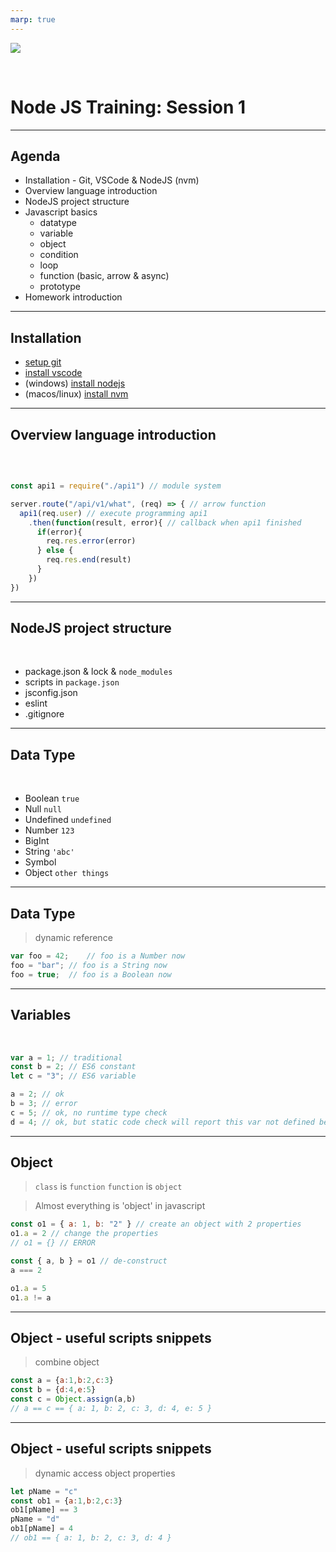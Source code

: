 ```yaml
---
marp: true
---
```


![](https://res.cloudinary.com/digf90pwi/image/upload/v1582530996/Nodejs-banner-1_dx6z63.jpg)

<br>

# Node JS Training: Session 1

---

## Agenda

* Installation - Git, VSCode & NodeJS (nvm)
* Overview language introduction
* NodeJS project structure
* Javascript basics
  * datatype
  * variable
  * object
  * condition
  * loop
  * function (basic, arrow & async)
  * prototype
* Homework introduction

---

## Installation

* [setup git](https://git-scm.com/book/en/v2/Getting-Started-First-Time-Git-Setup)
* [install vscode](https://code.visualstudio.com)
* (windows) [install nodejs](https://nodejs.org/en) 
* (macos/linux) [install nvm](https://github.com/nvm-sh/nvm/blob/master/README.md) 

---

## Overview language introduction

<br>

```javascript

const api1 = require("./api1") // module system

server.route("/api/v1/what", (req) => { // arrow function
  api1(req.user) // execute programming api1
    .then(function(result, error){ // callback when api1 finished
      if(error){
        req.res.error(error)
      } else {
        req.res.end(result)
      }
    })
})

```
---

## NodeJS project structure

<br>

* package.json & lock & `node_modules`
* scripts in `package.json`
* jsconfig.json
* eslint
* .gitignore


---

## Data Type

<br>

* Boolean `true`
* Null `null`
* Undefined `undefined`
* Number `123`
* BigInt
* String `'abc'`
* Symbol
* Object `other things`

---

## Data Type

> dynamic reference

```javascript
var foo = 42;    // foo is a Number now
foo = "bar"; // foo is a String now
foo = true;  // foo is a Boolean now
```

---

## Variables

<br>

```javascript
var a = 1; // traditional 
const b = 2; // ES6 constant
let c = "3"; // ES6 variable

a = 2; // ok
b = 3; // error
c = 5; // ok, no runtime type check
d = 4; // ok, but static code check will report this var not defined before
```

---

## Object

> `class` is `function`
> `function` is `object`

> Almost everything is 'object' in javascript


```js
const o1 = { a: 1, b: "2" } // create an object with 2 properties
o1.a = 2 // change the properties
// o1 = {} // ERROR

const { a, b } = o1 // de-construct
a === 2

o1.a = 5
o1.a != a
```

---

## Object - useful scripts snippets

> combine object

```js
const a = {a:1,b:2,c:3}
const b = {d:4,e:5}
const c = Object.assign(a,b)
// a == c == { a: 1, b: 2, c: 3, d: 4, e: 5 }
```

---

## Object - useful scripts snippets

> dynamic access object properties

```js
let pName = "c"
const ob1 = {a:1,b:2,c:3}
ob1[pName] == 3
pName = "d"
ob1[pName] = 4
// ob1 == { a: 1, b: 2, c: 3, d: 4 }
```